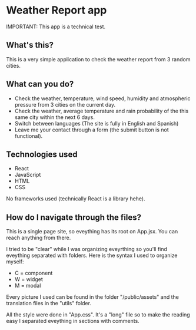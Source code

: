 # Weather Report app

IMPORTANT: This app is a technical test.

## What's this?

This is a very simple application to check the weather report from 3 random cities. 

## What can you do?

- Check the weather, temperature, wind speed, humidity and atmospheric pressure from 3 cities on the current day.
- Check the weather, average temperature and rain probability of the this same city within the next 6 days.
- Switch between languages (The site is fully in English and Spanish)
- Leave me your contact through a form (the submit button is not functional).

## Technologies used

- React 
- JavaScript
- HTML
- CSS

No frameworks used (technically React is a library hehe).

## How do I navigate through the files?

This is a single page site, so eveything has its root on App.jsx. You can reach anything from there.

I tried to be "clear" while I was organizing eveyrthing so you'll find eveything separated with folders. Here is the syntax I used to organize myself:

- C = component
- W = widget
- M = modal

Every picture I used can be found in the folder "/public/assets" and the translation files in the "utils" folder.

All the style were done in "App.css". It's a "long" file so to make the reading easy I separated eveything in sections with comments.





